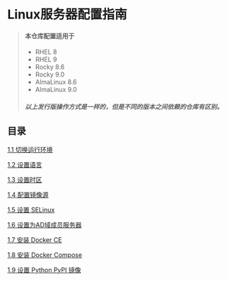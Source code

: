 Linux服务器配置指南
=
> #### 本仓库配置适用于
> - RHEL 8
> - RHEL 9
> - Rocky 8.6
> - Rocky 9.0
> - AlmaLinux 8.6
> - AlmaLinux 9.0 
> ##### 以上发行版操作方式是一样的，但是不同的版本之间依赖的仓库有区别。

目录
-
[1.1 切换运行环境](guide/00_boot_mode.md)

[1.2 设置语言](guide/01_language.md)

[1.3 设置时区](guide/02_timezone.md)

[1.4 配置镜像源](guide/03_mirrors.md)

[1.5 设置 SELinux](guide/04_SELinux.md)

[1.6 设置为AD域成员服务器](guide/05_windows_domain.md)

[1.7 安装 Docker CE](guide/06_docker-ce.md)

[1.8 安装 Docker Compose](guide/07_docker-compose.md)

[1.9 设置 Python PyPI 镜像](guide/08_python_pypi.md)



